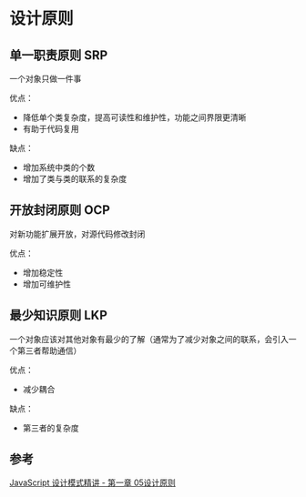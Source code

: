 # 设计原则

## 单一职责原则 SRP
一个对象只做一件事

优点：
- 降低单个类复杂度，提高可读性和维护性，功能之间界限更清晰
- 有助于代码复用

缺点：
- 增加系统中类的个数
- 增加了类与类的联系的复杂度

## 开放封闭原则 OCP
对新功能扩展开放，对源代码修改封闭

优点：
- 增加稳定性
- 增加可维护性

## 最少知识原则 LKP
一个对象应该对其他对象有最少的了解（通常为了减少对象之间的联系，会引入一个第三者帮助通信）

优点：
- 减少耦合

缺点：
- 第三者的复杂度

## 参考
[JavaScript 设计模式精讲 - 第一章 05设计原则](http://www.imooc.com/read/38#catalog)
